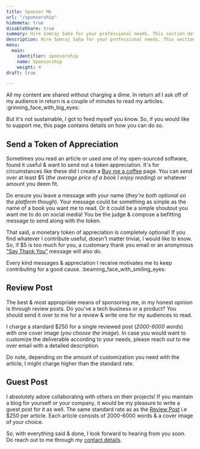 ```yaml
---
title: Sponsor Me
url: "/sponsorship"
hidemeta: true
disableShare: true
summary: Hire Somraj Saha for your professional needs. This section details his services, rates, skill sets & everything else you might want to know before hiring him.
description: Hire Somraj Saha for your professional needs. This section details his services, rates, skill sets & everything else you might want to know before hiring him.
menu:
  main:
    identifier: sponsorship
    name: Sponsorship
    weight: 4
draft: true

---
```

All my content are shared without charging a dime. In return all I ask off of my audience in return is a couple of minutes to read my articles. :grinning_face_with_big_eyes:

But it's not sustainable, I got to feed myself you know. So, if you would like to support me, this page contains details on how you can do so.

## Send a Token of Appreciation

Sometimes you read an article or used one of my open-sourced software, found it useful & want to send out a token appreciation. It's for circumstances like these did I create a [Buy me a coffee][Buy me a coffee] page. You can send over at least $5 (_the average price of a book I enjoy reading_) or whatever amount you deem fit.

Do ensure you leave a message with your name (_they're both optional on the platform though_). Your message could be something as simple as the name of a book you want me to read. Or it could be a simple shoutout you want me to do on social media! You be the judge & compose a befitting message to send along with the token.

That said, a monetary token of appreciation is completely optional! If you find whatever I contribute useful, doesn't matter trivial, I would like to know. So, if $5 is too much for you, a customary thank you email or an anonymous ["Say Thank You"][Say Thank You] message will also do.

Every kind messages & appreciation I receive motivates me to keep contributing for a good cause. :beaming_face_with_smiling_eyes:

## Review Post

The best & most appropriate means of sponsoring me, in my honest opinion is through review posts. Do you've a tech business or a product? You should send it over to me for a review & write one for my audiences to read.

I charge a standard $250 for a single reviewed post (_2000-6000 words_) with one cover image (_you choose the image_). In case you would want to customize the deliverable according to your needs, please reach out to me over email with a detailed description.

Do note, depending on the amount of customization you need with the article, I might charge higher than the standard rate.

## Guest Post

I absolutely adore collaborating with others on their projects! If you maintain a blog for yourself or your company, it would be my pleasure to write a guest post for it as well. The same standard rate as as the [Review Post](./#review-post) i.e $250 per article. Each article consists of 2000-6000 words & a cover image of your choice.

So, with everything said & done, I look forward to hearing from you soon. Do reach out to me through my [contact details](./about/#contact-me).

<!-- Reference Links -->
[Buy me a coffee]: https://www.buymeacoffee.com/jarmos
[Say Thank You]: https://saythanks.io/to/somraj.mle%40gmail.com

